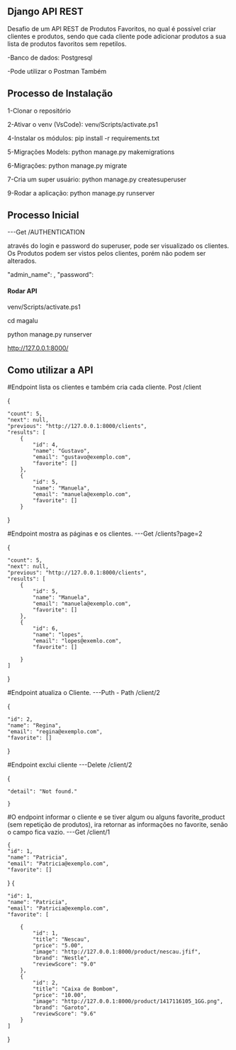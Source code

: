 ## Django API REST

Desafio de um API REST de Produtos Favoritos, no qual é possível criar clientes e produtos, sendo que cada cliente pode adicionar produtos a sua lista de produtos favoritos sem repetilos.

-Banco de dados: Postgresql

-Pode utilizar o Postman Também

## Processo de Instalação 

1-Clonar o repositório

2-Ativar o venv (VsCode): venv/Scripts/activate.ps1 

4-Instalar os módulos: pip install -r requirements.txt

5-Migrações Models: python manage.py makemigrations

6-Migrações: python manage.py migrate

7-Cria um super usuário: python manage.py createsuperuser

9-Rodar a aplicação: python manage.py runserver


## Processo Inicial 

---Get /AUTHENTICATION

através do login e password do superuser, pode ser visualizado os clientes.
Os Produtos podem ser vistos pelos clientes, porém não podem ser alterados.

  "admin_name": <admin-name>,
  "password": <password>

#### Rodar API

venv/Scripts/activate.ps1 

cd magalu

python manage.py runserver

http://127.0.0.1:8000/


## Como utilizar a API

#Endpoint lista os clientes e também cria cada cliente.
Post /client     

{

    "count": 5,
    "next": null,
    "previous": "http://127.0.0.1:8000/clients",
    "results": [
        {
            "id": 4,
            "name": "Gustavo",
            "email": "gustavo@exemplo.com",
            "favorite": []
        },
        {
            "id": 5,
            "name": "Manuela",
            "email": "manuela@exemplo.com",
            "favorite": []
        }
}

#Endpoint mostra as páginas e os clientes.
---Get /clients?page=2     

{

    "count": 5,
    "next": null,
    "previous": "http://127.0.0.1:8000/clients",
    "results": [
        {
            "id": 5,
            "name": "Manuela",
            "email": "manuela@exemplo.com",
            "favorite": []
        },
        {
            "id": 6,
            "name": "lopes",
            "email": "lopes@exemlo.com",
            "favorite": []
            
        }
    ]
}

#Endpoint atualiza o Cliente.
---Puth - Path /client/2 

{

    "id": 2,
    "name": "Regina",
    "email": "regina@exemplo.com",
    "favorite": []
    
}

 #Endpoint exclui cliente
---Delete /client/2    


  { 
  
    "detail": "Not found."
    
    }

#O endpoint informar o cliente e se tiver algum ou alguns favorite_product (sem repetição de produtos), ira retornar as informações no                                 favorite, senão o campo fica vazio. 
---Get /client/1         

    {
    "id": 1,
    "name": "Patricia",
    "email": "Patricia@exemplo.com",
    "favorite": []
 }
{

    "id": 1,    
    "name": "Patricia",    
    "email": "Patricia@exemplo.com",    
    "favorite": [
    
        {
            "id": 1,
            "title": "Nescau",
            "price": "5.00",
            "image": "http://127.0.0.1:8000/product/nescau.jfif",
            "brand": "Nestle",
            "reviewScore": "9.0"
        },
        {
            "id": 2,
            "title": "Caixa de Bombom",
            "price": "10.00",
            "image": "http://127.0.0.1:8000/product/1417116105_1GG.png",
            "brand": "Garoto",
            "reviewScore": "9.6"
        }
    ]
}

